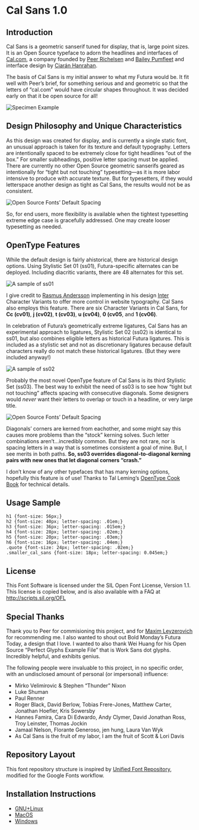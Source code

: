 # Cal Sans 1.0

## Introduction

Cal Sans is a geometric sanserif tuned for display, that is, large point sizes.
It is an Open Source typeface to adorn the headlines and interfaces of
[Cal.com](https://cal.com/), a company founded by
[Peer Richelsen](https://twitter.com/peer_rich) and
[Bailey Pumfleet](https://twitter.com/BaileyPumfleet) and interface design by
[Ciarán Hanrahan](https://twitter.com/CiaranHan).

The basis of Cal Sans is my initial answer to what my Futura would be. It fit
well with Peer’s brief, for something serious and and geometric so that the
letters of “cal.com” would have circular shapes throughout. It was decided early
on that it be open source for all!

![Specimen Example](/documentation/images/blog-specimen.jpg)

## Design Philosophy and Unique Characteristics

As this design was created for display, and is currently a single static font,
an unusual approach is taken for its texture and default typography. Letters are
intentionally spaced to be extremely close for tight headlines “out of the box.”
For smaller subheadings, positive letter spacing must be applied. There are
currently no other Open Source geometric sanserifs geared as intentionally for
“tight but not touching” typesetting—as it is more labor intensive to produce
with accurate texture. But for typesetters, if they would letterspace another
design as tight as Cal Sans, the results would not be as consistent.

![Open Source Fonts’ Default Spacing](/documentation/images/Default-Spacing.gif)

So, for end users, more flexibility is available when the tightest typesetting
extreme edge case is gracefully addressed. One may create looser typesetting as
needed.

## OpenType Features

While the default design is fairly ahistorical, there are historical design
options. Using Stylistic Set 01 (ss01), Futura-specific alternates can be
deployed. Including diacritic variants, there are 48 alternates for this set.

![A sample of ss01](/documentation/images/blog-specimen_ss01.jpg)

I give credit to [Rasmus Andersson](https://twitter.com/rsms) implementing in
his design [Inter](https://github.com/rsms/inter) Character Variants to offer
more control in website typography. Cal Sans also employs this feature. There
are six Character Variants in Cal Sans, for **Cc (cv01)**, **j (cv02)**, **t
(cv03)**, **u (cv04)**, **0 (cv05**, and **1 (cv06)**.

In celebration of Futura’s geometrically extreme ligatures, Cal Sans has an
experimental approach to ligatures, Stylistic Set 02 (ss02) is identical to
ss01, but also combines eligible letters as historical Futura ligatures. This is
included as a stylistic set and not as discretionary ligatures because default
characters really do not match these historical ligatures. (But they were
included anyway!)

![A sample of ss02](/documentation/images/blog-specimen_ss02.jpg)

Probably the most novel OpenType feature of Cal Sans is its third Stylistic Set
(ss03). The best way to exhibit the need of ss03 is to see how “tight but not
touching” affects spacing with consecutive diagonals. Some designers would
_never_ want their letters to overlap or touch in a headline, or very large
title.

![Open Source Fonts’ Default Spacing](/documentation/images/ss03_kerning.gif)

Diagonals’ corners are kerned from eachother, and some might say this causes
more problems than the “stock” kerning solves. Such letter combinations
aren’t…incredibly common. But they are not rare, nor is spacing letters in a way
that is sometimes consistent a goal of mine. But, I see merits in both paths.
**So, ss03 overrides diagonal-to-diagonal kerning pairs with new ones that let
diagonal corners “crash.”**

I don’t know of any other typefaces that has many kerning options, hopefully
this feature is of use! Thanks to Tal Leming’s
[OpenType Cook Book](https://opentypecookbook.com/rules/) for technical details.

## Usage Sample

```
h1 {font-size: 56px;}
h2 {font-size: 40px; letter-spacing: .01em;}
h3 {font-size: 36px; letter-spacing: .015em;}
h4 {font-size: 28px; letter-spacing: .02em;}
h5 {font-size: 20px; letter-spacing: .03em;}
h6 {font-size: 16px; letter-spacing: .04em;}
.quote {font-size: 24px; letter-spacing: .02em;}
.smaller_cal_sans {font-size: 18px; letter-spacing: 0.045em;}
```

## License

This Font Software is licensed under the SIL Open Font License, Version 1.1.
This license is copied below, and is also available with a FAQ at
http://scripts.sil.org/OFL

## Special Thanks

Thank you to Peer for commisioning this project, and for
[Maxim Leyzerovich](https://twitter.com/round) for recommending me. I also
wanted to shout out Bold Monday’s Futura Today, a design that I love. I wanted
to also thank Wei Huang for his Open Source “Perfect Glyphs Example File” that
is Work Sans dot glyphs. Incredibly helpful, and exhibits genius.

The following people were invaluable to this project, in no specific order, with
an undisclosed amount of personal (or impersonal) influence:

- Mirko Velimirovic & Stephen “Thunder” Nixon
- Luke Shuman
- Paul Renner
- Roger Black, David Berlow, Tobias Frere-Jones, Matthew Carter, Jonathan
  Hoefler, Kris Sowersby
- Hannes Famira, Cara Di Edwardo, Andy Clymer, David Jonathan Ross, Troy
  Leinster, Thomas Jockin
- Jamaal Nelson, Florante Generoso, jen hung, Laura Van Wyk
- As Cal Sans is the fruit of my labor, I am the fruit of Scott & Lori Davis

## Repository Layout

This font repository structure is inspired by
[Unified Font Repository](https://github.com/googlefonts/Unified-Font-Repository),
modified for the Google Fonts workflow.

## Installation Instructions

- [GNU+Linux](https://wiki.archlinux.org/index.php/fonts#Manual_installation)
- [MacOS](https://support.apple.com/en-us/HT201749)
- [Windows](https://support.microsoft.com/en-us/help/314960/how-to-install-or-remove-a-font-in-windows)
